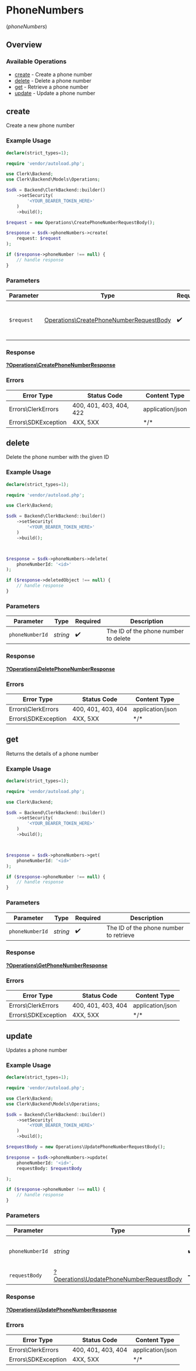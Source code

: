 # PhoneNumbers
(*phoneNumbers*)

## Overview

### Available Operations

* [create](#create) - Create a phone number
* [delete](#delete) - Delete a phone number
* [get](#get) - Retrieve a phone number
* [update](#update) - Update a phone number

## create

Create a new phone number

### Example Usage

```php
declare(strict_types=1);

require 'vendor/autoload.php';

use Clerk\Backend;
use Clerk\Backend\Models\Operations;

$sdk = Backend\ClerkBackend::builder()
    ->setSecurity(
        '<YOUR_BEARER_TOKEN_HERE>'
    )
    ->build();

$request = new Operations\CreatePhoneNumberRequestBody();

$response = $sdk->phoneNumbers->create(
    request: $request
);

if ($response->phoneNumber !== null) {
    // handle response
}
```

### Parameters

| Parameter                                                                                          | Type                                                                                               | Required                                                                                           | Description                                                                                        |
| -------------------------------------------------------------------------------------------------- | -------------------------------------------------------------------------------------------------- | -------------------------------------------------------------------------------------------------- | -------------------------------------------------------------------------------------------------- |
| `$request`                                                                                         | [Operations\CreatePhoneNumberRequestBody](../../Models/Operations/CreatePhoneNumberRequestBody.md) | :heavy_check_mark:                                                                                 | The request object to use for the request.                                                         |

### Response

**[?Operations\CreatePhoneNumberResponse](../../Models/Operations/CreatePhoneNumberResponse.md)**

### Errors

| Error Type              | Status Code             | Content Type            |
| ----------------------- | ----------------------- | ----------------------- |
| Errors\ClerkErrors      | 400, 401, 403, 404, 422 | application/json        |
| Errors\SDKException     | 4XX, 5XX                | \*/\*                   |

## delete

Delete the phone number with the given ID

### Example Usage

```php
declare(strict_types=1);

require 'vendor/autoload.php';

use Clerk\Backend;

$sdk = Backend\ClerkBackend::builder()
    ->setSecurity(
        '<YOUR_BEARER_TOKEN_HERE>'
    )
    ->build();



$response = $sdk->phoneNumbers->delete(
    phoneNumberId: '<id>'
);

if ($response->deletedObject !== null) {
    // handle response
}
```

### Parameters

| Parameter                            | Type                                 | Required                             | Description                          |
| ------------------------------------ | ------------------------------------ | ------------------------------------ | ------------------------------------ |
| `phoneNumberId`                      | *string*                             | :heavy_check_mark:                   | The ID of the phone number to delete |

### Response

**[?Operations\DeletePhoneNumberResponse](../../Models/Operations/DeletePhoneNumberResponse.md)**

### Errors

| Error Type          | Status Code         | Content Type        |
| ------------------- | ------------------- | ------------------- |
| Errors\ClerkErrors  | 400, 401, 403, 404  | application/json    |
| Errors\SDKException | 4XX, 5XX            | \*/\*               |

## get

Returns the details of a phone number

### Example Usage

```php
declare(strict_types=1);

require 'vendor/autoload.php';

use Clerk\Backend;

$sdk = Backend\ClerkBackend::builder()
    ->setSecurity(
        '<YOUR_BEARER_TOKEN_HERE>'
    )
    ->build();



$response = $sdk->phoneNumbers->get(
    phoneNumberId: '<id>'
);

if ($response->phoneNumber !== null) {
    // handle response
}
```

### Parameters

| Parameter                              | Type                                   | Required                               | Description                            |
| -------------------------------------- | -------------------------------------- | -------------------------------------- | -------------------------------------- |
| `phoneNumberId`                        | *string*                               | :heavy_check_mark:                     | The ID of the phone number to retrieve |

### Response

**[?Operations\GetPhoneNumberResponse](../../Models/Operations/GetPhoneNumberResponse.md)**

### Errors

| Error Type          | Status Code         | Content Type        |
| ------------------- | ------------------- | ------------------- |
| Errors\ClerkErrors  | 400, 401, 403, 404  | application/json    |
| Errors\SDKException | 4XX, 5XX            | \*/\*               |

## update

Updates a phone number

### Example Usage

```php
declare(strict_types=1);

require 'vendor/autoload.php';

use Clerk\Backend;
use Clerk\Backend\Models\Operations;

$sdk = Backend\ClerkBackend::builder()
    ->setSecurity(
        '<YOUR_BEARER_TOKEN_HERE>'
    )
    ->build();

$requestBody = new Operations\UpdatePhoneNumberRequestBody();

$response = $sdk->phoneNumbers->update(
    phoneNumberId: '<id>',
    requestBody: $requestBody

);

if ($response->phoneNumber !== null) {
    // handle response
}
```

### Parameters

| Parameter                                                                                           | Type                                                                                                | Required                                                                                            | Description                                                                                         |
| --------------------------------------------------------------------------------------------------- | --------------------------------------------------------------------------------------------------- | --------------------------------------------------------------------------------------------------- | --------------------------------------------------------------------------------------------------- |
| `phoneNumberId`                                                                                     | *string*                                                                                            | :heavy_check_mark:                                                                                  | The ID of the phone number to update                                                                |
| `requestBody`                                                                                       | [?Operations\UpdatePhoneNumberRequestBody](../../Models/Operations/UpdatePhoneNumberRequestBody.md) | :heavy_minus_sign:                                                                                  | N/A                                                                                                 |

### Response

**[?Operations\UpdatePhoneNumberResponse](../../Models/Operations/UpdatePhoneNumberResponse.md)**

### Errors

| Error Type          | Status Code         | Content Type        |
| ------------------- | ------------------- | ------------------- |
| Errors\ClerkErrors  | 400, 401, 403, 404  | application/json    |
| Errors\SDKException | 4XX, 5XX            | \*/\*               |